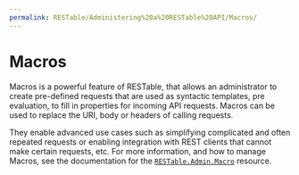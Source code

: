 ```yaml
---
permalink: RESTable/Administering%20a%20RESTable%20API/Macros/
---
```


# Macros

Macros is a powerful feature of RESTable, that allows an administrator to create pre-defined requests that are used as syntactic templates, pre evaluation, to fill in properties for incoming API requests. Macros can be used to replace the URI, body or headers of calling requests.

They enable advanced use cases such as simplifying complicated and often repeated requests or enabling integration with REST clients that cannot make certain requests, etc. For more information, and how to manage Macros, see the documentation for the [`RESTable.Admin.Macro`](../../Built-in%20resources/RESTable.Admin/Macro) resource.
